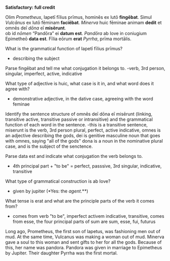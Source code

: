 **Satisfactory: full credit**

Olim *Prometheus*, Iapetī fīlius prīmus, hominēs ex lutō **fingēbat**.
Simul *Vulcānus* ex lutō fēminam **faciēbat**.
*Minerva* huic fēminae animam **dedit** et omnēs deī *dōna* eī **misērunt**.  
ob id *nōmen* “Pandōra” ei **datum est**.
*Pandōra* ab Iove in coniugium Epimetheō **data est**.
Fīlia eōrum **erat** *Pyrrha*, prīma mortālis. 

What is the grammatical function of Iapetī fīlius prīmus?
- describing the subject

Parse fingēbat and tell me what conjugation it belongs to.
-verb, 3rd person, singular, imperfect, active, indicative

What type of adjective is huic, what case is it in, and what word does it agree with?
- demonstrative adjective, in the dative case, agreeing with the word feminae

Identify the sentence structure of omnēs deī dōna eī misērunt (linking, transitive active, transitive passive or intransitive) and the grammatical function of each word in the sentence.
-this is a transitive sentence, miserunt is the verb, 3rd person plural, perfect, active indicative, omnes is an adjective describing the gods, dei is genitive masculine noun that goes with omnes, saying "all of the gods" 
dona is a noun in the nominative plural case, and is the subject of the senctence. 

Parse data est and indicate what conjugation the verb belongs to.
- 4th principal part + "to be" = perfect, passsive, 3rd singular, indicative, transitive 

What type of grammatical construction is ab Iove?
- given by jupiter (*Yes: the *agent*.**)

What tense is erat and what are the principle parts of the verb it comes from?
- comes from verb "to be", imperfect activem indicative, transitive, comes from esse, the four principal parts of sum are sum, esse, fui, futurus 

Long ago, Prometheus, the first son of lapetus, was fashioning men out of mud. 
At the same time, Vulcanus was making a woman out of mud. Minerva gave a soul to this woman
and sent gifts to her for all the gods.
Because of this, her name was pandora. Pandora was given in marriage to Epimetheus by Jupiter. Their daughter Pyrrha was the first mortal.
